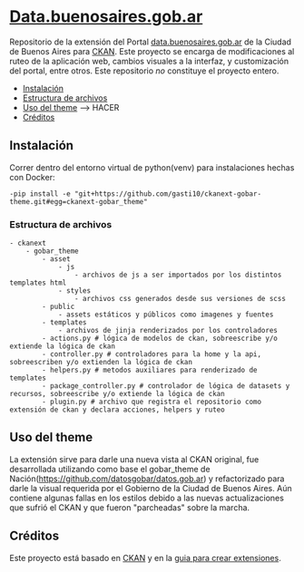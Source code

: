 # [Data.buenosaires.gob.ar](https://data.buenosaires.gob.ar/)

Repositorio de la extensión del Portal [data.buenosaires.gob.ar](http://data.buenosaires.gob.ar/) de la Ciudad de Buenos Aires para [CKAN](http://ckan.org/). Este proyecto se encarga de modificaciones al ruteo de la aplicación web, cambios visuales a la interfaz, y customización del portal, entre otros. Este repositorio *no* constituye el proyecto entero.

- [Instalación](#instalaci%C3%B3n)
- [Estructura de archivos](#estructura-de-archivos)
- [Uso del theme](#uso-del-theme) --> HACER
- [Créditos](#cr%C3%A9ditos)

## Instalación

Correr dentro del entorno virtual de python(venv) para instalaciones hechas con Docker:

    -pip install -e "git+https://github.com/gasti10/ckanext-gobar-theme.git#egg=ckanext-gobar_theme"

### Estructura de archivos

```
- ckanext
    - gobar_theme
        - asset
            - js
                - archivos de js a ser importados por los distintos templates html
            - styles
                - archivos css generados desde sus versiones de scss
        - public
            - assets estáticos y públicos como imagenes y fuentes
        - templates
            - archivos de jinja renderizados por los controladores
        - actions.py # lógica de modelos de ckan, sobreescribe y/o extiende la lógica de ckan
        - controller.py # controladores para la home y la api, sobreescriben y/o extienden la lógica de ckan
        - helpers.py # metodos auxiliares para renderizado de templates
        - package_controller.py # controlador de lógica de datasets y recursos, sobreescribe y/o extiende la lógica de ckan
        - plugin.py # archivo que registra el repositorio como extensión de ckan y declara acciones, helpers y ruteo
```

## Uso del theme

La extensión sirve para darle una nueva vista al CKAN original, fue desarrollada utilizando como base el gobar_theme de Nación(https://github.com/datosgobar/datos.gob.ar) y refactorizado para darle la visual requerida por el Gobierno de la Ciudad de Buenos Aires. Aún contiene algunas fallas en los estilos debido a las nuevas actualizaciones que sufrió el CKAN y que fueron "parcheadas" sobre la marcha.

## Créditos

Este proyecto está basado en [CKAN](https://github.com/ckan/ckan) y en la [guia para crear extensiones](http://docs.ckan.org/en/latest/extensions/tutorial.html).
